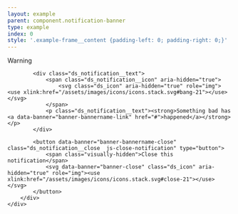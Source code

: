 ```yaml
---
layout: example
parent: component.notification-banner
type: example
index: 0
style: '.example-frame__content {padding-left: 0; padding-right: 0;}'
---
```


<div class="ds_notification  ds_notification--negative  ds_reversed" data-module="ds-notification">
    <div class="ds_wrapper">
        <div class="ds_notification__content  ds_notification__content--has-close">
            <div role="heading" class="visually-hidden">Warning</div>

            <div class="ds_notification__text">
                <span class="ds_notification__icon" aria-hidden="true">
                    <svg class="ds_icon" aria-hidden="true" role="img"><use xlink:href="/assets/images/icons/icons.stack.svg#bang-21"></use></svg>
                </span>
                <p class="ds_notification__text"><strong>Something bad has <a data-banner="banner-bannername-link" href="#">happened</a></strong></p>
            </div>

            <button data-banner="banner-bannername-close" class="ds_notification__close  js-close-notification" type="button">
                <span class="visually-hidden">Close this notification</span>
                <svg data-banner="banner-close" class="ds_icon" aria-hidden="true" role="img"><use xlink:href="/assets/images/icons/icons.stack.svg#close-21"></use></svg>
            </button>
        </div>
    </div>
</div>
